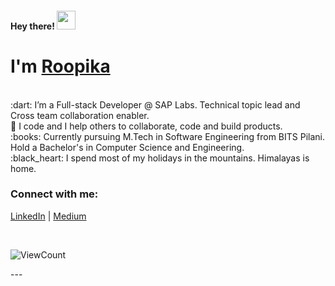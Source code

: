 <meta name="google-site-verification" content="gza4CwIjYdVqZd1nd2qc_xJQrxcQ4SVABpPv5ReU4zE" />

<h4> Hey there! <img src="https://raw.githubusercontent.com/roopikasrinivas/roopikasrinivas/main/gifs/wave.gif" width="30px"> </h4>

# I'm [Roopika](https://www.linkedin.com/in/roopikasrinivas/)
<br>
:dart:  I’m a Full-stack Developer @ SAP Labs. Technical topic lead and Cross team collaboration enabler. 
<br>
👀  I code and I help others to collaborate, code and build products.
<br>
:books:  Currently pursuing M.Tech in Software Engineering from BITS Pilani. Hold a Bachelor's in Computer Science and Engineering.
<br>
:black_heart:  I spend most of my holidays in the mountains. Himalayas is home.
<br>

<!-- ![Roopika's Github Stats](https://github-readme-stats.vercel.app/api?username=roopikasrinivas)-->
### Connect with me:

[LinkedIn](https://www.linkedin.com/in/roopikasrinivas/) | [Medium](https://medium.com/@roopikasrinivas)

<br />

<div justifyContent="space-between">
 
<!-- [![forthebadge](https://forthebadge.com/images/badges/built-with-love.svg)](https://github.com/roopikasrinivas/)-->
 
![ViewCount](https://views.whatilearened.today/views/github/roopikasrinivas/roopikasrinivas.svg)
 
</div>
 ---
